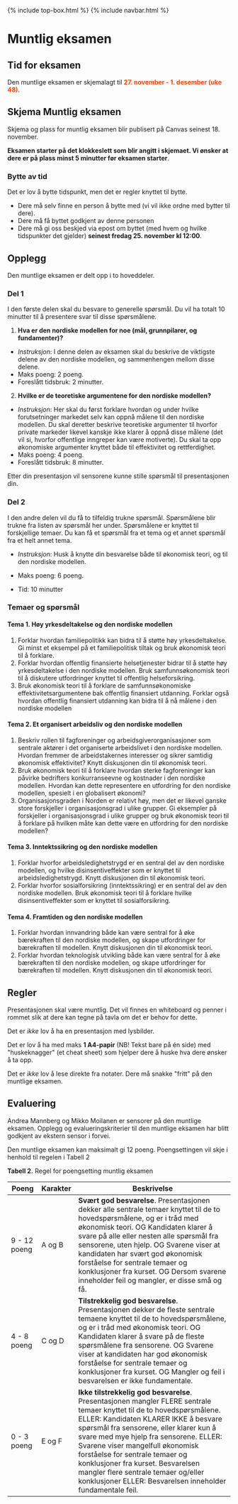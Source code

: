 {% include top-box.html %} <!-- Kode for å inkludere boksen på toppen av siden. Se _config.yml for å gjøre endringer. -->
{% include navbar.html %} <!-- Kode for navigasjonsmeny. Se navbar.html for å gjøre endringer. -->
<!-- Gjør endringer under her -->

# Muntlig eksamen

## Tid for eksamen
Den muntlige eksamen er skjemalagt til **<span style="color:OrangeRed;">27. november - 1. desember (uke 48)</span>**. 


## Skjema Muntlig eksamen

Skjema og plass for muntlig eksamen blir publisert på Canvas seinest 18. november.

**Eksamen starter på det klokkeslett som blir angitt i skjemaet. Vi ønsker at dere er på plass minst 5 minutter før eksamen starter**.

### Bytte av tid
Det er lov å bytte tidspunkt, men det er regler knyttet til bytte. 

* Dere må selv finne en person å bytte med (vi vil ikke ordne med bytter til dere).
* Dere må få byttet godkjent av denne personen
* Dere må gi oss beskjed via epost om byttet (med hvem og hvilke tidspunkter det gjelder) **seinest fredag 25. november kl 12:00**.

## Opplegg
Den muntlige eksamen er delt opp i to hoveddeler.

### Del 1
I den første delen skal du besvare to generelle spørsmål. Du vil ha totalt 10 minutter til å presentere svar til disse spørsmålene.
1. **Hva er den nordiske modellen for noe (mål, grunnpilarer, og fundamenter)?**
* *Instruksjon*: I denne delen av eksamen skal du beskrive de viktigste delene av den nordiske modellen, og sammenhengen mellom disse delene.
* Maks poeng: 2 poeng.
* Foreslått tidsbruk: 2 minutter. 
2. **Hvilke er de teoretiske argumentene for den nordiske modellen?**
* *Instruksjon*: Her skal du først forklare hvordan og under hvilke forutsetninger markedet selv kan oppnå målene til den nordiske modellen. Du skal deretter beskrive teoretiske argumenter til hvorfor private markeder likevel kanskje ikke klarer å oppnå disse målene (det vil si, hvorfor offentlige inngreper kan være motiverte). Du skal ta opp økonomiske argumenter knyttet både til effektivitet og rettferdighet.
* Maks poeng: 4 poeng.
* Foreslått tidsbruk: 8 minutter.

Etter din presentasjon vil sensorene kunne stille spørsmål til presentasjonen din.

### Del 2
I den andre delen vil du få to tilfeldig trukne spørsmål. Spørsmålene blir trukne fra listen av spørsmål her under. Spørsmålene er knyttet til forskjellige temaer. Du kan få et spørsmål fra et tema og et annet spørsmål fra et helt annet tema. 

* *Instruksjon*: Husk å knytte din besvarelse både til økonomisk teori, og til den nordiske modellen. 

* Maks poeng: 6 poeng.
* Tid: 10 minutter

### Temaer og spørsmål

#### Tema 1. Høy yrkesdeltakelse og den nordiske modellen
1.	Forklar hvordan familiepolitikk kan bidra til å støtte høy yrkesdeltakelse. Gi minst et eksempel på et familiepolitisk tiltak og bruk økonomisk teori til å forklare.
2.	Forklar hvordan offentlig finansierte helsetjenester bidrar til å støtte høy yrkesdeltakelse i den nordiske modellen. Bruk samfunnsøkonomisk teori til å diskutere utfordringer knyttet til offentlig helseforsikring. 
3.	Bruk økonomisk teori til å forklare de samfunnsøkonomiske effektivitetsargumentene bak offentlig finansiert utdanning.  Forklar også hvordan offentlig finansiert utdanning kan bidra til å nå målene i den nordiske modellen

#### Tema 2. Et organisert arbeidsliv og den nordiske modellen
1.	Beskriv rollen til fagforeninger og arbeidsgiverorganisasjoner som sentrale aktører i det organiserte arbeidslivet i den nordiske modellen. Hvordan fremmer de arbeidstakernes interesser og sikrer samtidig økonomisk effektivitet? Knytt diskusjonen din til økonomisk teori.
2.	Bruk økonomisk teori til å forklare hvordan sterke fagforeninger kan påvirke bedrifters konkurranseevne og kostnader i den nordiske modellen. Hvordan kan dette representere en utfordring for den nordiske modellen, spesielt i en globalisert økonomi?
3.	Organisasjonsgraden i Norden er relativt høy, men det er likevel ganske store forskjeller i organisasjonsgrad i ulike grupper. Gi eksempler på forskjeller i organisasjonsgrad i ulike grupper og bruk økonomisk teori til å forklare på hvilken måte kan dette være en utfordring for den nordiske modellen? 

#### Tema 3. Inntektssikring og den nordiske modellen
1.	Forklar hvorfor arbeidsledighetstrygd er en sentral del av den nordiske modellen, og hvilke disinsentiveffekter som er knyttet til arbeidsledighetstrygd. Knytt diskusjonen din til økonomisk teori.
2.	Forklar hvorfor sosialforsikring (inntektssikring) er en sentral del av den nordiske modellen. Bruk økonomisk teori til å forklare hvilke disinsentiveffekter som er knyttet til sosialforsikring.

#### Tema 4. Framtiden og den nordiske modellen
1.	Forklar hvordan innvandring både kan være sentral for å øke bærekraften til den nordiske modellen, og skape utfordringer for bærekraften til modellen. Knytt diskusjonen din til økonomisk teori. 
2.	Forklar hvordan teknologisk utvikling både kan være sentral for å øke bærekraften til den nordiske modellen, og skape utfordringer for bærekraften til modellen. Knytt diskusjonen din til økonomisk teori. 

## Regler
Presentasjonen skal være muntlig. Det vil finnes en whiteboard og penner i rommet slik at dere kan tegne på tavla om det er behov for dette. 

Det er *ikke* lov å ha en presentasjon med lysbilder. 

Det er lov å ha med maks **1 A4-papir** (NB! Tekst bare på én side) med "huskeknagger" (et cheat sheet) som hjelper dere å huske hva dere ønsker å ta opp.

Det er *ikke* lov å lese direkte fra notater. Dere må snakke "fritt" på den muntlige eksamen.

## Evaluering
Andrea Mannberg og Mikko Moilanen er sensorer på den muntlige eksamen. Opplegg og evalueringskriterier til den muntlige eksamen har blitt godkjent av ekstern sensor i forvei. 

Den muntlige eksamen kan maksimalt gi 12 poeng. Poengsettingen vil skje i henhold til regelen i Tabell 2

**Tabell 2.** Regel for poengsetting muntlig eksamen


|   Poeng               | Karakter |Beskrivelse |
| --------------------- |--------- | ----------- |
| 9 - 12 poeng | A og B |**Svært god besvarelse**. Presentasjonen dekker alle sentrale temaer knyttet til de to hovedspørsmålene, og er i tråd med økonomisk teori. OG Kandidaten klarer å svare på alle eller nesten alle spørsmål fra sensorene, uten hjelp. OG Svarene viser at kandidaten har svært god økonomisk forståelse for sentrale temaer og konklusjoner fra kurset. OG Dersom svarene inneholder feil og mangler, er disse små og få. |
| 4 - 8 poeng | C og D |**Tilstrekkelig god besvarelse**. Presentasjonen dekker de fleste sentrale temaene knyttet til de to hovedspørsmålene, og er i tråd med økonomisk teori. OG Kandidaten klarer å svare på de fleste spørsmålene fra sensorene. OG Svarene viser at kandidaten har god økonomisk forståelse for sentrale temaer og konklusjoner fra kurset. OG Mangler og feil i besvarelsen er ikke fundamentale.|
| 0 - 3 poeng | E og F | **Ikke tilstrekkelig god besvarelse**. Presentasjonen mangler FLERE sentrale temaer knyttet til de to hovedspørsmålene. ELLER: Kandidaten KLARER IKKE å besvare spørsmål fra sensorene, eller klarer kun å svare med mye hjelp fra sensorene. ELLER: Svarene viser mangelfull økonomisk forståelse for sentrale temaer og konklusjoner fra kurset. Besvarelsen mangler flere sentrale temaer og/eller konklusjoner ELLER: Besvarelsen inneholder fundamentale feil. |






